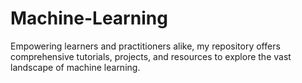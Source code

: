 # Machine-Learning
Empowering learners and practitioners alike, my repository offers comprehensive tutorials, projects, and resources to explore the vast landscape of machine learning.

